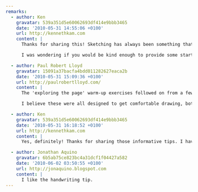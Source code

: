 ```yaml
---
remarks:
  - author: Ken
    gravatar: 539a351d5e60062693df414e9bbb3465
    date: '2010-05-31 14:55:06 +0100'
    url: http://kennethkam.com
    content: |
      Thanks for sharing this! Sketching has always been something that I wanted to learn and seeing your sketches on Flickr has provided motivation for me to get my sketching book out again and to start drawing.

      I was wondering if you would be kind enough to provide some starter tips for beginners? I am interested in those 'exploring the page' warm-up exercises. Was it for warm-up and building up the confidence to start drawing?

  - author: Paul Robert Lloyd
    gravatar: 15091a37bacfa4bdd011282627eaca2b
    date: '2010-05-31 15:09:36 +0100'
    url: http://paulrobertlloyd.com/
    content: |
      The 'exploring the page' warm-up exercises followed on from a few others I haven't shown. For example we drew straight lines, grids and circles, drew in the air (looking at an object on the table and exploring the surface in space) and created doodles that we then had to convert into objects -- real or imaginary.

      I believe these were all designed to get comfortable drawing, both for yourself and in front of others. The goal of exploring the page was perhaps to get familiar with the space available and not be afraid of making marks on it. We were asked to explore the page as if it were a room, drawing a continuous line, entering on one side of the page, exiting on another once we felt we had explored the space enough. Hope this helps!

  - author: Ken
    gravatar: 539a351d5e60062693df414e9bbb3465
    date: '2010-05-31 16:18:52 +0100'
    url: http://kennethkam.com
    content: |
      Yes, definitely! Thanks for sharing those informative tips. I have no excuse to put off drawing now :D

  - author: Jonathan Aquino
    gravatar: 6b5ab75ce823bc4a31dcf1f04427a582
    date: '2010-06-02 03:50:55 +0100'
    url: http://jonaquino.blogspot.com
    content: |
      I like the handwriting tip.
---
```

